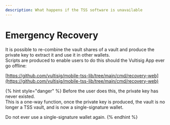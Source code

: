 ```yaml
---
description: What happens if the TSS software is unavailable
---
```


# Emergency Recovery

It is possible to re-combine the vault shares of a vault and produce the private key to extract it and use it in other wallets.\
Scripts are produced to enable users to do this should the Vultisig App ever go offline:

[https://github.com/vultisig/mobile-tss-lib/tree/main/cmd/recovery-web](https://github.com/vultisig/mobile-tss-lib/tree/main/cmd/recovery-web)

{% hint style="danger" %}
Before the user does this, the private key has never existed. \
This is a one-way function, once the private key is produced, the vault is no longer a TSS vault, and is now a single-signature wallet.

Do not ever use a single-signature wallet again.
{% endhint %}
